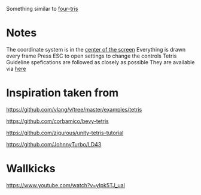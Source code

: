Something similar to [four-tris](https://github.com/fiorescarlatto/four-tris)

# Notes

The coordinate system is in the [center of the screen](https://bevy-cheatbook.github.io/features/coords.html?highlight=coordinate#2d-and-3d-scenes-and-cameras)
Everything is drawn every frame
Press ESC to open settings to change the controls
Tetris Guideline spefications are followed as closely as possible
They are available via [here](https://tetris.fandom.com/wiki/Tetris_Guideline)

# Inspiration taken from

https://github.com/vlang/v/tree/master/examples/tetris

https://github.com/corbamico/bevy-tetris

https://github.com/zigurous/unity-tetris-tutorial

https://github.com/JohnnyTurbo/LD43

# Wallkicks

https://www.youtube.com/watch?v=yIpk5TJ_uaI